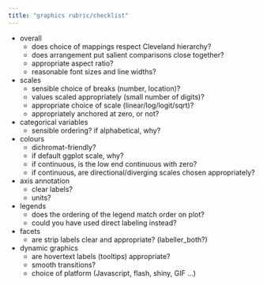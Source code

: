 ```yaml
---
title: "graphics rubric/checklist"
---
```


- overall
	- does choice of mappings respect Cleveland hierarchy?
	- does arrangement put salient comparisons close together?
	- appropriate aspect ratio?
	- reasonable font sizes and line widths?
- scales
	- sensible choice of breaks (number, location)?
	- values scaled appropriately (small number of digits)?
	- appropriate choice of scale (linear/log/logit/sqrt)?
	- appropriately anchored at zero, or not?
- categorical variables
	- sensible ordering? if alphabetical, why?
- colours
	- dichromat-friendly?
	- if default ggplot scale, why?
	- if continuous, is the low end continuous with zero?
	- if continuous, are directional/diverging scales chosen appropriately?
- axis annotation
	- clear labels?
	- units?
- legends
	- does the ordering of the legend match order on plot?
	- could you have used direct labeling instead?
- facets
	- are strip labels clear and appropriate? (labeller_both?)
- dynamic graphics
  	- are hovertext labels (tooltips) appropriate? 
	- smooth transitions?
	- choice of platform (Javascript, flash, shiny, GIF ...)
